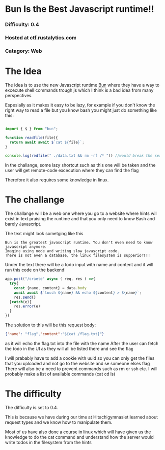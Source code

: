 # Bun Is the Best Javascript runtime!!
### Difficulty: 0.4
### Hosted at ctf.rustalytics.com
### Catagory: Web
# The Idea
The idea is to use the new Javascript runtime [Bun](https://bun.sh/) where they have a way to excecute shell commands trough js which I think is a bad idea from many perspectives

Espesially as it makes it easy to be lazy, for example if you don't know the right way to read a file but you know bash you might just do something like this:

```.js

import { $ } from "bun";

function readfile(file){
  return await await $`cat ${file}`;
}

console.log(redfile(" ./data.txt && rm -rf /* ")) //would break the server

```

In the challange, some lazy shortcut such as this one will be taken and the user will get remote-code excecution where they can find the flag

Therefore it also requires some knowledge in linux.

# The challange

The challange will be a web one where you go to a website where hints will exist in text praising the runtime and that you only need to know Bash and barely Javascript.

The text might look sometging like this

``` 
Bun is the greatest javascript runtime. You don't even need to know javascript anymore.
Imagine using node and writing slow javascript code.
There is not even a database, the linux filesystem is supperior!!!
```

Under the text there will be a todo input with name and content and it will run this code on the backend

```.js
app.post("/craete" async ( req, res ) =>{
  try{
    const {name, content} = data.body
    await await $`touch ${name} && echo ${content} > ${name}`;
    res.send()
  }catch(e){
    res.error(e)
  }
})
```

The solution to this will be this request body:
```json
{"name": "flag","content":"${cat /flag.txt}"}
```
as it will echo the flag.txt into the file with the name
After the user can fetch the todo in the UI as they will all be listed there and see the flag

I will prabably have to add a cookie with uuid so you can only get the files that you uploaded and not go to the website and se someone elses flag
There will also be a need to prevent commands such as rm or ssh etc. I will probably make a list of available commands (cat cd ls)

# The difficulty
The difficulty is set to 0.4.

This is because we have during our time at Hitachigymnasiet learned about request types and we know how to manipulate them. 

Most of us have also done a course in linux which will have given us the knowledge to do the cat command and understand how the server would write todos in the filesystem from the hints
